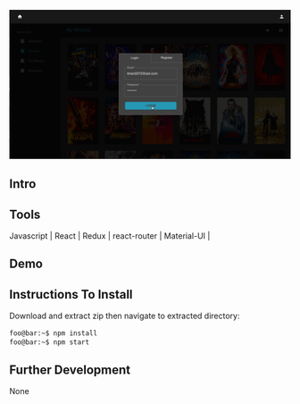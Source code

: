 ![](/src/assets/readme/movie-tracker-frontend.gif)

## Intro


## Tools
Javascript  |  React  |  Redux  |  react-router |  Material-UI  |   

## Demo

## Instructions To Install
Download and extract zip then navigate to extracted directory:
```console
foo@bar:~$ npm install
foo@bar:~$ npm start
```

## Further Development
None
